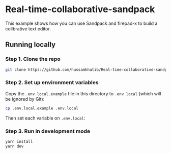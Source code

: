 # Real-time-collaborative-sandpack

This example shows how you can use Sandpack and firepad-x to build a collbrative text editor.

## Running locally
### Step 1. Clone the repo
```bash
git clone https://github.com/hussamkhatib/Real-time-collaborative-sandpack.git`
```
### Step 2. Set up environment variables

Copy the `.env.local.example` file in this directory to `.env.local` (which will be ignored by Git):

```bash
cp .env.local.example .env.local
```

Then set each variable on `.env.local`:

### Step 3. Run in development mode 
```bash
yarn install
yarn dev
```
